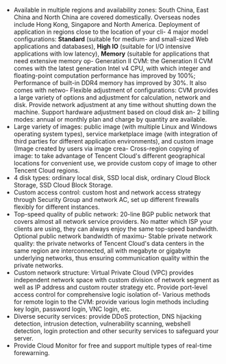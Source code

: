 - Available in multiple regions and availability zones: South China, East China and North China are covered domestically. Overseas nodes include Hong Kong, Singapore and North America. Deployment of application in regions close to the location of your cli- 4 major model configurations: **Standard** (suitable for medium- and small-sized Web applications and databases), **High IO** (suitable for I/O intensive applications with low latency), **Memory** (suitable for applications that need extensive memory op- Generation II CVM: the Generation II CVM comes with the latest generation Intel v4 CPU, with which integer and floating-point computation performance has improved by 100%; Performance of built-in DDR4 memory has improved by 30%. It also comes with netwo- Flexible adjustment of configurations: CVM provides a large variety of options and adjustment for calculation, network and disk. Provide network adjustment at any time without shutting down the machine. Support hardware adjustment based on cloud disk an- 2 billing modes: annual or monthly plan and charge by quantity are available.
- Large variety of images: public image (with multiple Linux and Windows operating system types), service marketplace image (with integration of third parties for different application environments), and custom image (Image created by users via image crea- Cross-region copying of image: to take advantage of Tencent Cloud's different geographical locations for convenient use, we provide custom copy of image to other Tencent Cloud regions.
- 4 disk types: ordinary local disk, SSD local disk, ordinary Cloud Block Storage, SSD Cloud Block Storage.
- Custom access control: custom host and network access strategy through Security Group and network AC, set up different firewalls flexibly for different instances.
- Top-speed quality of public network: 20-line BGP public network that covers almost all network service providers. No matter which ISP your clients are using, they can always enjoy the same top-speed bandwidth. Optional public network bandwidth of maximu- Stable private network quality: the private networks of Tencent Cloud's data centers in the same region are interconnected, all with megabyte or gigabyte underlying networks, thus ensuring communication quality within the private networks.
- Custom network structure: Virtual Private Cloud (VPC) provides independent network space with custom division of network segment as well as IP address and custom router strategy etc. Provide port-level access control for comprehensive logic isolation of- Various methods for remote login to the CVM: provide various login methods including key login, password login, VNC login, etc.
- Diverse security services: provide DDoS protection, DNS hijacking detection, intrusion detection, vulnerability scanning, webshell detection, login protection and other security services to safeguard your server.
- Provide Cloud Monitor for free and support multiple types of real-time forewarning.
